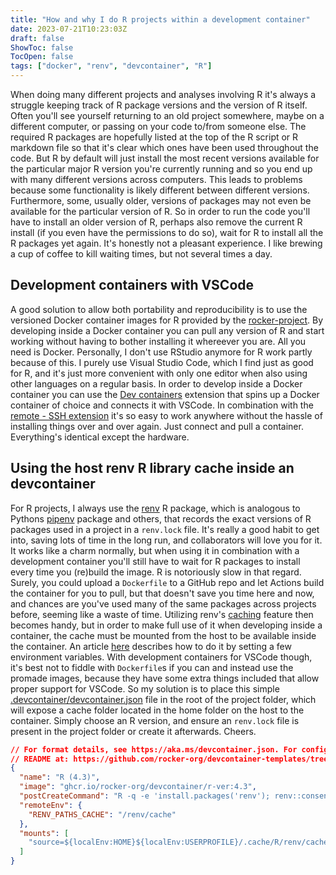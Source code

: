 ```yaml
---
title: "How and why I do R projects within a development container"
date: 2023-07-21T10:23:03Z
draft: false
ShowToc: false
TocOpen: false
tags: ["docker", "renv", "devcontainer", "R"]
---
```


When doing many different projects and analyses involving R it's always a struggle keeping track of R package versions and the version of R itself. Often you'll see yourself returning to an old project somewhere, maybe on a different computer, or passing on your code to/from someone else. The required R packages are hopefully listed at the top of the R script or R markdown file so that it's clear which ones have been used throughout the code. But R by default will just install the most recent versions available for the particular major R version you're currently running and so you end up with many different versions across computers. This leads to problems because some functionality is likely different between different versions. Furthermore, some, usually older, versions of packages may not even be available for the particular version of R. So in order to run the code you'll have to install an older version of R, perhaps also remove the current R install (if you even have the permissions to do so), wait for R to install all the R packages yet again. It's honestly not a pleasant experience. I like brewing a cup of coffee to kill waiting times, but not several times a day.

## Development containers with VSCode
A good solution to allow both portability and reproducibility is to use the versioned Docker container images for R provided by the [rocker-project](https://rocker-project.org/). By developing inside a Docker container you can pull any version of R and start working without having to bother installing it whereever you are. All you need is Docker. Personally, I don't use RStudio anymore for R work partly because of this. I purely use Visual Studio Code, which I find just as good for R, and it's just more convenient with only one editor when also using other languages on a regular basis. In order to develop inside a Docker container you can use the [Dev containers](https://code.visualstudio.com/docs/devcontainers/containers) extension that spins up a Docker container of choice and connects it with VSCode. In combination with the [remote - SSH extension](https://code.visualstudio.com/docs/remote/ssh) it's so easy to work anywhere without the hassle of installing things over and over again. Just connect and pull a container. Everything's identical except the hardware.

## Using the host renv R library cache inside an devcontainer
For R projects, I always use the [renv](https://rstudio.github.io/renv/index.html) R package, which is analogous to Pythons [pipenv](https://pypi.org/project/pipenv/) package and others, that records the exact versions of R packages used in a project in a `renv.lock` file. It's really a good habit to get into, saving lots of time in the long run, and collaborators will love you for it. It works like a charm normally, but when using it in combination with a development container you'll still have to wait for R packages to install every time you (re)build the image. R is notoriously slow in that regard. Surely, you could upload a `Dockerfile` to a GitHub repo and let Actions build the container for you to pull, but that doesn't save you time here and now, and chances are you've used many of the same packages across projects before, seeming like a waste of time. Utilizing renv's [caching](https://rstudio.github.io/renv/articles/package-install.html?q=cache#cache) feature then becomes handy, but in order to make full use of it when developing inside a container, the cache must be mounted from the host to be available inside the container. An article [here](https://rstudio.github.io/renv/articles/docker.html) describes how to do it by setting a few environment variables. With development containers for VSCode though, it's best not to fiddle with `Dockerfile`s if you can and instead use the promade images, because they have some extra things included that allow proper support for VSCode. So my solution is to place this simple [.devcontainer/devcontainer.json](https://code.visualstudio.com/docs/devcontainers/containers#_create-a-devcontainerjson-file) file in the root of the project folder, which will expose a cache folder located in the home folder on the host to the container. Simply choose an R version, and ensure an `renv.lock` file is present in the project folder or create it afterwards. Cheers.

```json
// For format details, see https://aka.ms/devcontainer.json. For config options, see the
// README at: https://github.com/rocker-org/devcontainer-templates/tree/main/src/r-ver
{
  "name": "R (4.3)",
  "image": "ghcr.io/rocker-org/devcontainer/r-ver:4.3",
  "postCreateCommand": "R -q -e 'install.packages('renv'); renv::consent(provided = TRUE); renv::restore(prompt = FALSE)'",
  "remoteEnv": {
    "RENV_PATHS_CACHE": "/renv/cache"
  },
  "mounts": [
    "source=${localEnv:HOME}${localEnv:USERPROFILE}/.cache/R/renv/cache/,target=/renv/cache,type=bind"
  ]
}
```
